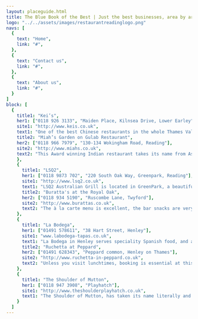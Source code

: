 ```yaml
---
layout: placeguide.html
title: The Blue Book of the Best | Just the best businesses, area by area
logo: "../../assets/images/restaurantreadinglogo.png"
navs: [
  {
    text: "Home",
    link: "#",
  },
  {
    text: "Contact us",
    link: "#",
  },
  {
    text: "About us",
    link: "#",
  }
]
block: [
  {
    title1: "Kei’s",
    her1: ["0118 926 3133", "Maiden Place, Kilnsea Drive, Lower Earley", "email-info@keis.co.uk"],
    site1: "http://www.keis.co.uk",
    text1: "One of the best Chinese restaurants in the whole Thames Valley area. It’s a very smart place to eat and is a good reason to go into Lower Earley. Delightful staff, attentive and child-friendly. The menu is very varied, with excellent hors d’oeuvres. Easy parking around the back, open seven days a week and one of the best places in the area for a family get-together.",
    title2: "Miah’s Garden on Gulab Restaurant",
    her2: ["0118 966 7979", "130-134 Wokingham Road, Reading"],
    site2: "http://www.miahs.co.uk",
    text2: "This Award winning Indian restaurant takes its name from Asia’s largest rose garden, which is home to over 50,000 rose trees. Choose from the Contemporary menu, with many dis hes unique to Miah’s, or from the traditions menu. Either way you can be assured of qua lity spicy food and first class service. They can cater for groups up to 80 people. Closed on Mondays."
    },
    {
      title1: "LSQ2",
      her1: ["0118 9873 702", "220 South Oak Way, Greenpark, Reading"],
      site1: "http://www.lsq2.co.uk",
      text1: "LSQ2 Australian Grill is located in GreenPark, a beautifully landscaped 180 acre park close to Reading behind the Madejski Stadium. It's a smart but unpretentious grill where you will find exceptional Australian food, friendly service and a kitchen team who have a real passion for what they do. If you are looking for a place to entertain clients, enjoy some exciting food before a sporting event or just chill out and relax with friends and colleagues then LSQ2 is the perfect destination. Booking not necessary. Free parking.",
      title2: "Buratta's at the Royal Oak",
      her2: ["0118 934 5190", "Ruscombe Lane, Twyford"],
      site2: "http://www.burattas.co.uk",
      text2: "The à la carte menu is excellent, the bar snacks are very good and the special Sunday menus are well worth eating. The cuisine is English and French, and there's a fine selection of wines and beers. The restaurant and bar areas are beautifully decorated, and there's an outside conservatory, antiques and collectables shop as well as a large garden with ducks. Available for parties, meetings and wedding receptions. Everyone is welcome, whether for a meal or simply a drink. Easy wheelchair access and WC. Booking is advisable, especially at weekends."
    },
    {
      title1: "La Bodega",
      her1: ["01491 578611", "38 Hart Street, Henley"],
      site1: "www.labodega-tapas.co.uk",
      text1: "La Bodega in Henley serves speciality Spanish food, and a good selection of snacks. La Bodega is just off the main high street in Henley-on-Thames, towards the river. As you come across the river and through the traffic lights, La Bodega is on the left. Parking is further up the road also on the left",
      title2: "Ruchetta at Peppard",
      her2: ["01491 628343", "Peppard common, Henley on Thames"],
      site2: "http://www.ruchetta-in-peppard.co.uk",
      text2: "Unless you visit lunchtimes, booking is essential at this top Italian bistro. It's certainly one of the best in Henley. It is open 12–2.30 and 6.30–10.30 Mon–Sat. This is modern Italian cooking accompanied by a mostly Italian wine list. With over 30 years in catering as a chef Angelo has made Italian food into an art."
    },
    {
      title1: "The Shoulder of Mutton",
      her1: ["0118 947 3908", "Playhatch"],
      site1: "http://www.theshoulderplayhatch.co.uk",
      text1: "The Shoulder of Mutton, has taken its name literally and developed its menu on lamb and mutton. Despite this limitation, they serve a good selection of freshly-cooked delicious food – just what you'd expect from a country pub in a very small village! In the summer, you can eat in the garden. However, the pub is very small, so you might want to book. It's about twenty minutes from Reading.",
    }
  ]
---
```

